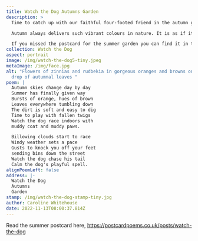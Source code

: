 ```yaml
---
title: Watch the Dog Autumns Garden
description: >
  Time to catch up with our faithful four-footed friend in the autumn garden.

  Autumn always delivers such vibrant colours in nature. It is as if it is setting itself on fire, going out in a blaze of glory before the winter takes hold. 

  If you missed the postcard for the summer garden you can find it in the link below.
collection: Watch the Dog
aspect: portrait
image: /img/watch-the-dog5-tiny.jpeg
metaImage: /img/face.jpg
alt: "Flowers of zinnias and rudbekia in gorgeous oranges and browns on a back
  drop of autumnal leaves "
poem: |
  Autumn skies change day by day
  Summer has finally given way
  Bursts of orange, hues of brown
  Leaves everywhere tumbling down
  The dirt is soft and easy to dig
  Time to play with fallen twigs
  Watch the dog race indoors with
  muddy coat and muddy paws.

  Billowing clouds start to race
  Windy weather sets a pace
  Gusts to knock you off your feet
  sending bins down the street
  Watch the dog chase his tail
  Calm the dog's playful spell.
alignPoemLeft: false
address: |-
  Watch the Dog
  Autumns 
  Garden
stamp: /img/watch-the-dog-stamp-tiny.jpg
author: Caroline Whitehouse
date: 2022-11-13T08:00:37.814Z
---
```

Read the summer postcard here, <https://postcardpoems.co.uk/posts/watch-the-dog>